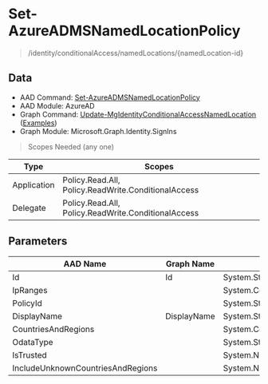 # Set-AzureADMSNamedLocationPolicy

> /identity/conditionalAccess/namedLocations/{namedLocation-id}

## Data

+ AAD Command: [Set-AzureADMSNamedLocationPolicy](https://docs.microsoft.com/en-us/powershell/module/AzureAD/Set-AzureADMSNamedLocationPolicy)
+ AAD Module: AzureAD
+ Graph Command: [Update-MgIdentityConditionalAccessNamedLocation](https://docs.microsoft.com/en-us/powershell/module/Microsoft.Graph.Identity.SignIns/Update-MgIdentityConditionalAccessNamedLocation) ([Examples](https://github.com/orgs/msgraph/discussions?discussions_q=Update-MgIdentityConditionalAccessNamedLocation))
+ Graph Module: Microsoft.Graph.Identity.SignIns

> Scopes Needed (any one)

|Type|Scopes|
|---|---|
|Application|Policy.Read.All, Policy.ReadWrite.ConditionalAccess|
|Delegate|Policy.Read.All, Policy.ReadWrite.ConditionalAccess|

## Parameters

|AAD Name|Graph Name|AAD Type|Graph Type|Infos|
|---|---|---|---|---|
|Id|Id|System.String|System.String||
|IpRanges||System.Collections.Generic.List/Microsoft.Open.MSGraph.Model.IpRange|||
|PolicyId||System.String|||
|DisplayName|DisplayName|System.String|System.String||
|CountriesAndRegions||System.Collections.Generic.List/Microsoft.Open.MSGraph.Model.CountriesAndRegion|||
|OdataType||System.String|||
|IsTrusted||System.Nullable/System.Boolean|||
|IncludeUnknownCountriesAndRegions||System.Nullable/System.Boolean|||

